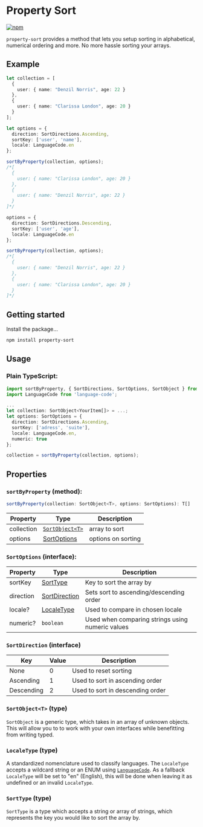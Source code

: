 # Property Sort
[![npm](https://img.shields.io/npm/v/property-sort.svg)](https://www.npmjs.com/package/property-sort)

`property-sort` provides a method that lets you setup sorting in alphabetical, numerical ordering and more. No more hassle sorting your arrays.


## Example

```TypeScript
let collection = [
  {
    user: { name: "Denzil Norris", age: 22 }
  },
  {
    user: { name: "Clarissa London", age: 20 }
  }
];

let options = {
  direction: SortDirections.Ascending,
  sortKey: ['user', 'name'],
  locale: LanguageCode.en
};

sortByProperty(collection, options);
/*[
  {
    user: { name: "Clarissa London", age: 20 }
  },
  {
    user: { name: "Denzil Norris", age: 22 }
  }
]*/

options = {
  direction: SortDirections.Descending,
  sortKey: ['user', 'age'],
  locale: LanguageCode.en
};

sortByProperty(collection, options);
/*[
  {
    user: { name: "Denzil Norris", age: 22 }
  },
  {
    user: { name: "Clarissa London", age: 20 }
  }
]*/
```

## Getting started

Install the package...

```bash
npm install property-sort
```

## Usage
### Plain TypeScript:
```TypeScript
import sortByProperty, { SortDirections, SortOptions, SortObject } from 'property-sort';
import LanguageCode from 'language-code';

...
let collection: SortObject<YourItem[]> = ...;
let options: SortOptions = {
  direction: SortDirections.Ascending,
  sortKey: ['adress', 'suite'],
  locale: LanguageCode.en,
  numeric: true
};

collection = sortByProperty(collection, options);
```

## Properties

### `sortByProperty` (method):
```Javascript
sortByProperty(collection: SortObject<T>, options: SortOptions): T[]
```
| Property    | Type                                                       | Description                                 |
| -----       | -----                                                      | -----                                       |
| collection  | [`SortObject<T>`](#sortobjectt-type)      | array to sort                               |
| options     | [SortOptions](#sortoptions-interface)                      | options on sorting                          |

### `SortOptions` (interface):
| Property    | Type                                        | Description                                      |
| -----       | -----                                       | -----                                            |
| sortKey     | [SortType](#sorttype-type)                  | Key to sort the array by                         |
| direction   | [SortDirection](#sortdirection-interface)   | Sets sort to ascending/descending order          |
| locale?     | [LocaleType](#localetype-type)              | Used to compare in chosen locale                 |
| numeric?    | `boolean`                                   | Used when comparing strings using numeric values |

### `SortDirection` (interface)
| Key         | Value                  | Description                                      |
| -----       | -----                  | -----                                            |
| None        | 0                      | Used to reset sorting                            |
| Ascending   | 1                      | Used to sort in ascending order                  |
| Descending  | 2                      | Used to sort in descending order                 |

### `SortObject<T>` (type)
`SortObject` is a generic type, which takes in an array of unknown objects. This will allow you to to work with your own interfaces while benefitting from writing typed.

### `LocaleType` (type)
A standardized nomenclature used to classify languages. The `LocaleType` accepts a wildcard string or an ENUM using [`LanguageCode`](https://github.com/AronssonFredrik/language-code). As a fallback `LocaleType` will be set to "en" (English), this will be done when leaving it as undefined or an invalid `LocaleType`.

### `SortType` (type)
`SortType` is a type which accepts a string or array of strings, which represents the key you would like to sort the array by.

